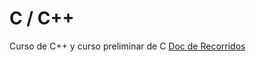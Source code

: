 # C / C++
Curso de C++ y curso preliminar de C
[Doc de Recorridos](https://docs.google.com/document/d/1A_T5FpiGdGqLXym2a9AGntBMR-PX4sAwQ0PDhwz9c20/edit?usp=sharing)

